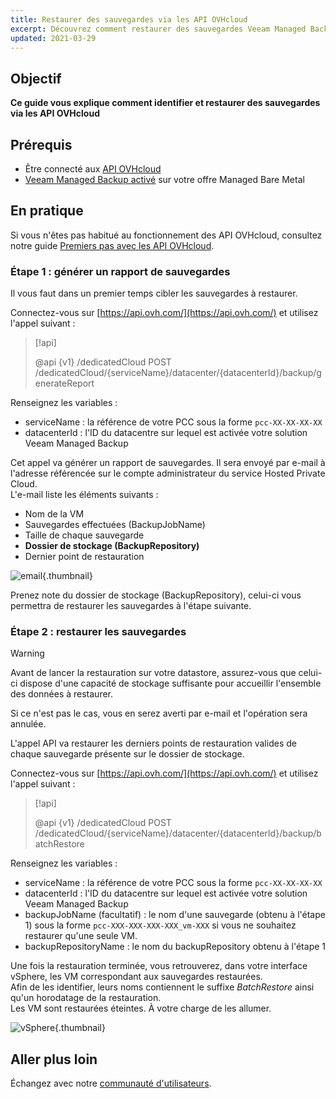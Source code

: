 ```yaml
---
title: Restaurer des sauvegardes via les API OVHcloud
excerpt: Découvrez comment restaurer des sauvegardes Veeam Managed Backup via les API OVHcloud
updated: 2021-03-29
---
```


## Objectif

**Ce guide vous explique comment identifier et restaurer des sauvegardes via les API OVHcloud**

## Prérequis

- Être connecté aux [API OVHcloud](https://api.ovh.com/)
- [Veeam Managed Backup activé](/pages/bare_metal_cloud/managed_bare_metal/veeam_backup_as_a_service) sur votre offre Managed Bare Metal

## En pratique

Si vous n'êtes pas habitué au fonctionnement des API OVHcloud, consultez notre guide [Premiers pas avec les API OVHcloud](/pages/manage_and_operate/api/first-steps).

### Étape 1 : générer un rapport de sauvegardes

Il vous faut dans un premier temps cibler les sauvegardes à restaurer.

Connectez-vous sur [https://api.ovh.com/](https://api.ovh.com/) et utilisez l'appel suivant :

> [!api]
>
> @api {v1} /dedicatedCloud POST /dedicatedCloud/{serviceName}/datacenter/{datacenterId}/backup/generateReport

Renseignez les variables :

- serviceName : la référence de votre PCC sous la forme `pcc-XX-XX-XX-XX`
- datacenterId : l'ID du datacentre sur lequel est activée votre solution Veeam Managed Backup

Cet appel va générer un rapport de sauvegardes. Il sera envoyé par e-mail à l'adresse référencée sur le compte administrateur du service Hosted Private Cloud.
<br>L'e-mail liste les éléments suivants :

- Nom de la VM
- Sauvegardes effectuées (BackupJobName)
- Taille de chaque sauvegarde
- **Dossier de stockage (BackupRepository)**
- Dernier point de restauration

![email](images/backup-report-email.png){.thumbnail}

Prenez note du dossier de stockage (BackupRepository), celui-ci vous permettra de restaurer les sauvegardes à l'étape suivante.

### Étape 2 : restaurer les sauvegardes

> [!warning]
>
> Avant de lancer la restauration sur votre datastore, assurez-vous que celui-ci dispose d'une capacité de stockage suffisante pour accueillir l'ensemble des données à restaurer.
>
> Si ce n'est pas le cas, vous en serez averti par e-mail et l'opération sera annulée.

L'appel API va restaurer les derniers points de restauration valides de chaque sauvegarde présente sur le dossier de stockage.

Connectez-vous sur [https://api.ovh.com/](https://api.ovh.com/) et utilisez l'appel suivant :

> [!api]
>
> @api {v1} /dedicatedCloud POST /dedicatedCloud/{serviceName}/datacenter/{datacenterId}/backup/batchRestore
>

Renseignez les variables :

- serviceName : la référence de votre PCC sous la forme `pcc-XX-XX-XX-XX`
- datacenterId : l'ID du datacentre sur lequel est activée votre solution Veeam Managed Backup
- backupJobName (facultatif) : le nom d'une sauvegarde (obtenu à l'étape 1) sous la forme `pcc-XXX-XXX-XXX-XXX_vm-XXX` si vous ne souhaitez restaurer qu'une seule VM.
- backupRepositoryName : le nom du backupRepository obtenu à l'étape 1

Une fois la restauration terminée, vous retrouverez, dans votre interface vSphere, les VM correspondant aux sauvegardes restaurées.
<br>Afin de les identifier, leurs noms contiennent le suffixe *BatchRestore* ainsi qu'un horodatage de la restauration.
<br>Les VM sont restaurées éteintes. À votre charge de les allumer.

![vSphere](images/vcenter.png){.thumbnail}

## Aller plus loin

Échangez avec notre [communauté d'utilisateurs](/links/community).
